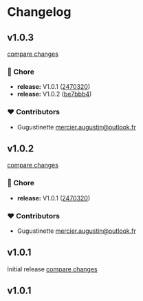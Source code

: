 # Changelog


## v1.0.3

[compare changes](https://github.com/Gugustinette/Nuxt-Leaflet/compare/v1.0.1...v1.0.3)


### 🏡 Chore

  - **release:** V1.0.1 ([2470320](https://github.com/Gugustinette/Nuxt-Leaflet/commit/2470320))
  - **release:** V1.0.2 ([be7bbb4](https://github.com/Gugustinette/Nuxt-Leaflet/commit/be7bbb4))

### ❤️  Contributors

- Gugustinette <mercier.augustin@outlook.fr>

## v1.0.2

[compare changes](https://github.com/Gugustinette/Nuxt-Leaflet/compare/v1.0.1...v1.0.2)


### 🏡 Chore

  - **release:** V1.0.1 ([2470320](https://github.com/Gugustinette/Nuxt-Leaflet/commit/2470320))

### ❤️  Contributors

- Gugustinette <mercier.augustin@outlook.fr>

## v1.0.1

Initial release
[compare changes](https://github.com/Gugustinette/Nuxt-Leaflet/compare/v1.0.1...v1.0.1)

## v1.0.1

